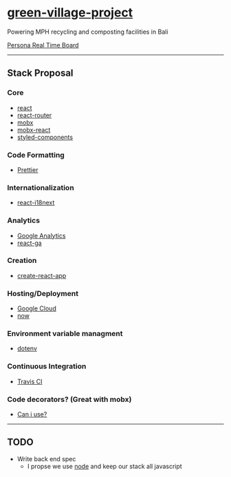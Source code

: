 # [green-village-project](http://mph-bali.org/en/pererenan-project/)
Powering MPH recycling and composting facilities in Bali

[Persona Real Time Board](https://realtimeboard.com/app/board/o9J_k0Yt1AU=/)

---

## Stack Proposal

### Core
- [react](https://github.com/facebook/react)
- [react-router](https://github.com/facebook/create-react-app/blob/master/packages/react-scripts/template/README.md#adding-a-router)
- [mobx](https://github.com/mobxjs/mobx)
- [mobx-react](https://github.com/mobxjs/mobx-react)
- [styled-components](https://github.com/styled-components/styled-components)

### Code Formatting
- [Prettier](https://github.com/facebook/create-react-app/blob/master/packages/react-scripts/template/README.md#formatting-code-automatically)

### Internationalization
- [react-i18next](https://github.com/i18next/react-i18next)

### Analytics
- [Google Analytics](https://analytics.google.com/analytics/web/)
- [react-ga](https://github.com/react-ga/react-ga)

### Creation
- [create-react-app](https://zeit.co/docs/examples/create-react-app)

### Hosting/Deployment
- [Google Cloud](cloud.google.com)
- [now](https://zeit.co/docs/examples/create-react-app)

### Environment variable managment
- [dotenv](https://github.com/motdotla/dotenv)

### Continuous Integration
- [Travis CI](https://docs.travis-ci.com)

### Code decorators? (Great with mobx)
- [Can i use?](https://github.com/facebook/create-react-app/blob/master/packages/react-scripts/template/README.md#can-i-use-decorators)

---

## TODO
- Write back end spec
  - I propse we use [node](https://www.fullstackreact.com/articles/using-create-react-app-with-a-server/) and keep our stack all javascript
